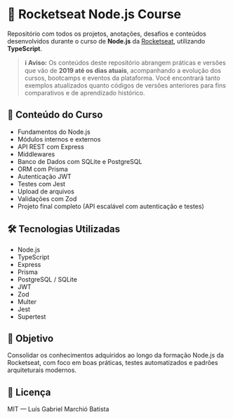# 🚀 Rocketseat Node.js Course

Repositório com todos os projetos, anotações, desafios e conteúdos desenvolvidos durante o curso de **Node.js** da [Rocketseat](https://rocketseat.com.br), utilizando **TypeScript**.

> **ℹ️ Aviso:** Os conteúdos deste repositório abrangem práticas e versões que vão de **2019 até os dias atuais**, acompanhando a evolução dos cursos, bootcamps e eventos da plataforma. Você encontrará tanto exemplos atualizados quanto códigos de versões anteriores para fins comparativos e de aprendizado histórico.

## 🧠 Conteúdo do Curso

- Fundamentos do Node.js
- Módulos internos e externos
- API REST com Express
- Middlewares
- Banco de Dados com SQLite e PostgreSQL
- ORM com Prisma
- Autenticação JWT
- Testes com Jest
- Upload de arquivos
- Validações com Zod
- Projeto final completo (API escalável com autenticação e testes)

## 🛠️ Tecnologias Utilizadas

- Node.js
- TypeScript
- Express
- Prisma
- PostgreSQL / SQLite
- JWT
- Zod
- Multer
- Jest
- Supertest

## 🎯 Objetivo

Consolidar os conhecimentos adquiridos ao longo da formação Node.js da Rocketseat, com foco em boas práticas, testes automatizados e padrões arquiteturais modernos.

## 📄 Licença

MIT — Luís Gabriel Marchió Batista
